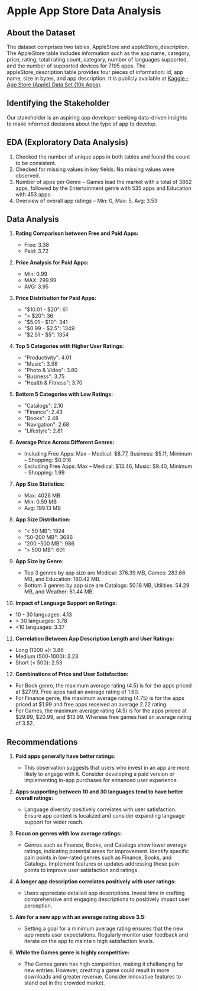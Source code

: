 # Apple App Store Data Analysis

## About the Dataset

The dataset comprises two tables, AppleStore and appleStore_description. The AppleStore table includes information such as the app name, category, price, rating, total rating count, category, number of languages supported, and the number of supported devices for 7195 apps. The appleStore_description table provides four pieces of information: id, app name, size in bytes, and app description. It is publicly available at [Kaggle - App Store (Apple) Data Set (10k Apps)](https://www.kaggle.com/datasets/ramamet4/app-store-apple-data-set-10k-apps).

## Identifying the Stakeholder

Our stakeholder is an aspiring app developer seeking data-driven insights to make informed decisions about the type of app to develop.

## EDA (Exploratory Data Analysis)

1. Checked the number of unique apps in both tables and found the count to be consistent.
2. Checked for missing values in key fields. No missing values were observed.
3. Number of apps per Genre – Games lead the market with a total of 3862 apps, followed by the Entertainment genre with 535 apps and Education with 453 apps.
4. Overview of overall app ratings – Min: 0, Max: 5, Avg: 3.53

## Data Analysis

1. **Rating Comparison between Free and Paid Apps:**
   - Free: 3.38
   - Paid: 3.72

2. **Price Analysis for Paid Apps:**
   - Min: 0.99
   - MAX: 299.99
   - AVG: 3.95

3. **Price Distribution for Paid Apps:**
   - "$10.01 - $20": 61
   - "> $20": 36
   - "$5.01 - $10": 341
   - "$0.99 - $2.5": 1349
   - "$2.51 - $5": 1354

4. **Top 5 Categories with Higher User Ratings:**
   - "Productivity": 4.01
   - "Music": 3.98
   - "Photo & Video": 3.80
   - "Business": 3.75
   - "Health & Fitness": 3.70

5. **Bottom 5 Categories with Low Ratings:**
   - "Catalogs": 2.10
   - "Finance": 2.43
   - "Books": 2.48
   - "Navigation": 2.68
   - "Lifestyle": 2.81

6. **Average Price Across Different Genres:**
   - Including Free Apps: Max – Medical: $8.77, Business: $5.11, Minimum – Shopping: $0.016
   - Excluding Free Apps: Max – Medical: $13.46, Music: $9.40, Minimum – Shopping: 1.99

7. **App Size Statistics:**
   - Max: 4026 MB
   - Min: 0.59 MB
   - Avg: 199.13 MB

8. **App Size Distribution:**
   - "< 50 MB": 1924
   - "50-200 MB": 3686
   - "200 -500 MB": 986
   - "> 500 MB": 601

9. **App Size by Genre:**
   - Top 3 genres by app size are Medical: 376.39 MB, Games: 283.66 MB, and Education: 180.42 MB.
   - Bottom 3 genres by app size are Catalogs: 50.18 MB, Utilities: 54.29 MB, and Weather: 61.44 MB.

10. **Impact of Language Support on Ratings:**
   - 10 - 30 languages: 4.13
   - \> 30 languages: 3.78
   - <10 languages: 3.37

11. **Correlation Between App Description Length and User Ratings:**
   - Long (1000 +): 3.86
   - Medium (500-1000): 3.23
   - Short (< 500): 2.53

12. **Combinations of Price and User Satisfaction:**
   - For Book genre, the maximum average rating (4.5) is for the apps priced at $27.99. Free apps had an average rating of 1.60.
   - For Finance genre, the maximum average rating (4.75) is for the apps priced at $1.99 and free apps received an average 2.22 rating.
   - For Games, the maximum average rating (4.5) is for the apps priced at $29.99, $20.99, and $13.99. Whereas free games had an average rating of 3.52.

## Recommendations

1. **Paid apps generally have better ratings:**
   - This observation suggests that users who invest in an app are more likely to engage with it. Consider developing a paid version or implementing in-app purchases for enhanced user experience.

2. **Apps supporting between 10 and 30 languages tend to have better overall ratings:**
   - Language diversity positively correlates with user satisfaction. Ensure app content is localized and consider expanding language support for wider reach.

3. **Focus on genres with low average ratings:**
   - Genres such as Finance, Books, and Catalogs show lower average ratings, indicating potential areas for improvement. Identify specific pain points in low-rated genres such as Finance, Books, and Catalogs. Implement features or updates addressing these pain points to improve user satisfaction and ratings.

4. **A longer app description correlates positively with user ratings:**
   - Users appreciate detailed app descriptions. Invest time in crafting comprehensive and engaging descriptions to positively impact user perception.

5. **Aim for a new app with an average rating above 3.5:**
   - Setting a goal for a minimum average rating ensures that the new app meets user expectations. Regularly monitor user feedback and iterate on the app to maintain high satisfaction levels.

6. **While the Games genre is highly competitive:**
   - The Games genre has high competition, making it challenging for new entries. However, creating a game could result in more downloads and greater revenue. Consider innovative features to stand out in the crowded market.
